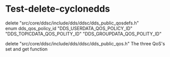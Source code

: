 # Test-delete-cyclonedds

delete "src/core/ddsc/include/dds/ddsc/dds_public_qosdefs.h"  
    enum dds_qos_policy_id   "DDS_USERDATA_QOS_POLICY_ID" "DDS_TOPICDATA_QOS_POLITY_ID" "DDS_GROUPDATA_QOS_POLITY_ID" 

delete "src/core/ddsc/include/dds/ddsc/dds_public_qos.h" 
    The three QoS's set and get function
